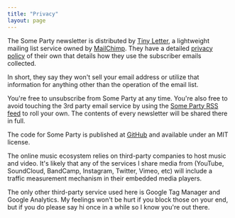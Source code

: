 ```yaml
---
title: "Privacy"
layout: page
---
```


The Some Party newsletter is distributed by [Tiny Letter](http://tinyletter.com), a lightweight mailing list service owned by [MailChimp](https://mailchimp.com/). They have a detailed [privacy policy](http://tinyletter.com/site/legal/privacy/) of their own that details how they use the subscriber emails collected.

In short, they say they won't sell your email address or utilize that information for anything other than the operation of the email list.

You're free to unsubscribe from Some Party at any time. You're also free to avoid touching the 3rd party email service by using the [Some Party RSS feed](/feed.xml) to roll your own. The contents of every newsletter will be shared there in full.

The code for Some Party is published at [GitHub](https://github.com/someparty/someparty) and available under an MIT license.

The online music ecosystem relies on third-party  companies to host music and video. It's likely that any of the services I share media from (YouTube, SoundCloud, BandCamp, Instagram, Twitter, Vimeo, etc) will include a traffic measurement mechanism in their embedded media players.

The only other third-party service used here is Google Tag Manager and Google Analytics. My feelings won't be hurt if you block those on your end, but if you do please say hi once in a while so I know you're out there.